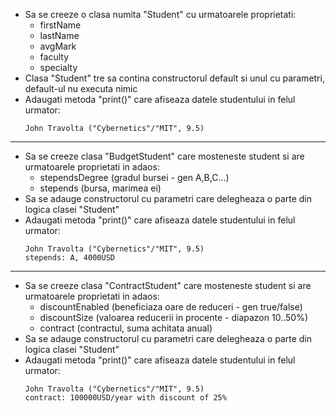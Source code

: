 * Sa se creeze o clasa numita "Student" cu urmatoarele proprietati:
    * firstName
    * lastName
    * avgMark
    * faculty
    * specialty
* Clasa "Student" tre sa contina constructorul default si unul cu parametri, default-ul nu executa nimic
* Adaugati metoda "print()" care afiseaza datele studentului in felul urmator:
    ```
    John Travolta ("Cybernetics"/"MIT", 9.5)
    ```

---

* Sa se creeze clasa "BudgetStudent" care mosteneste student si are urmatoarele proprietati in adaos:
    * stependsDegree (gradul bursei - gen A,B,C...)
    * stepends (bursa, marimea ei)
* Sa se adauge constructorul cu parametri care delegheaza o parte din logica clasei "Student"    
* Adaugati metoda "print()" care afiseaza datele studentului in felul urmator:
    ```
    John Travolta ("Cybernetics"/"MIT", 9.5)
    stepends: A, 4000USD
    ```
---
* Sa se creeze clasa "ContractStudent" care mosteneste student si are urmatoarele proprietati in adaos:
    * discountEnabled (beneficiaza oare de reduceri - gen true/false)
    * discountSize (valoarea reducerii in procente - diapazon 10..50%)
    * contract (contractul, suma achitata anual)
* Sa se adauge constructorul cu parametri care delegheaza o parte din logica clasei "Student"    
* Adaugati metoda "print()" care afiseaza datele studentului in felul urmator:
    ```
    John Travolta ("Cybernetics"/"MIT", 9.5)
    contract: 100000USD/year with discount of 25%
    ```
